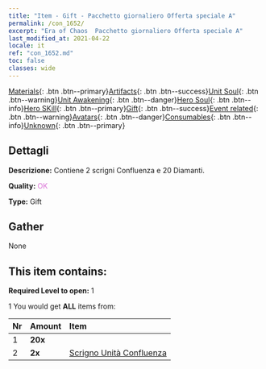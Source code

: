 ```yaml
---
title: "Item - Gift - Pacchetto giornaliero Offerta speciale A"
permalink: /con_1652/
excerpt: "Era of Chaos  Pacchetto giornaliero Offerta speciale A"
last_modified_at: 2021-04-22
locale: it
ref: "con_1652.md"
toc: false
classes: wide
---
```

 [Materials](/ItemsIT/){: .btn .btn--primary}[Artifacts](/ItemsIT/Artifacts/){: .btn .btn--success}[Unit Soul](/ItemsIT/UnitSoul/){: .btn .btn--warning}[Unit Awakening](/ItemsIT/UnitAwakening/){: .btn .btn--danger}[Hero Soul](/ItemsIT/HeroSoul/){: .btn .btn--info}[Hero SKill](/ItemsIT/HeroSkill/){: .btn .btn--primary}[Gift](/ItemsIT/Gift/){: .btn .btn--success}[Event related](/ItemsIT/Events/){: .btn .btn--warning}[Avatars](/ItemsIT/Avatars/){: .btn .btn--danger}[Consumables](/ItemsIT/Consumables/){: .btn .btn--info}[Unknown](/ItemsIT/Unknown/){: .btn .btn--primary}

## Dettagli
 **Descrizione:** Contiene 2 scrigni Confluenza e 20 Diamanti.

 **Quality:** <span style="color: #DA70D6">OK</span>

 **Type:** Gift

## Gather

  None

## This item contains:

 **Required Level to open:** 1

 1 You would get **ALL** items  from:

  | Nr | Amount |     Item    |
  |:---|:-------|:------------|
  | 1 |  **20x** | <i class="fas fa-gem"/> |  | 
  | 2 |  **2x** | [Scrigno Unità Confluenza](/it/Items/con_1275/) |  | 
